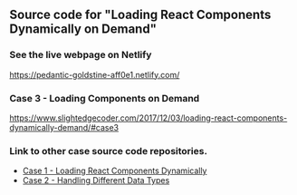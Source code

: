 ## Source code for "Loading React Components Dynamically on Demand"

### See the live webpage on Netlify
https://pedantic-goldstine-aff0e1.netlify.com/

### Case 3 - Loading Components on Demand


https://www.slightedgecoder.com/2017/12/03/loading-react-components-dynamically-demand/#case3


### Link to other case source code repositories.
- [Case 1 - Loading React Components Dynamically](https://github.com/dance2die/Demo.React.ReactDynamicComponent)
- [Case 2 - Handling Different Data Types](https://github.com/dance2die/Demo.React.ReactLoadOnDemand)

